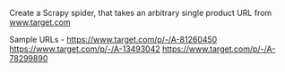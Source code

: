 Create a Scrapy spider, that takes an arbitrary single product URL from www.target.com

Sample URLs - 
https://www.target.com/p/-/A-81260450
https://www.target.com/p/-/A-13493042
https://www.target.com/p/-/A-78299890
